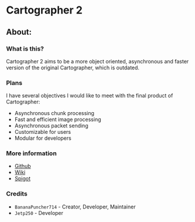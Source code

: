 # Cartographer 2
## About:
### What is this?
Cartographer 2 aims to be a more object oriented, asynchronous and faster version of the original Cartographer, which is outdated.

### Plans
I have several objectives I would like to meet with the final product of Cartographer:
- Asynchronous chunk processing
- Fast and efficient image processing
- Asynchronous packet sending
- Customizable for users
- Modular for developers

### More information
- [Github](https://github.com/BananaPuncher714/Cartographer2)
- [Wiki](https://github.com/BananaPuncher714/Cartographer2/wiki)
- [Spigot](https://www.spigotmc.org/resources/cartographer-2-1-8-9-1-14-3-the-best-minimap-plugin-for-bukkit.46922/)

### Credits
- `BananaPuncher714` - Creator, Developer, Maintainer
- `Jetp250` - Developer